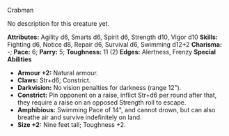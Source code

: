 Crabman

No description for this creature yet.

**Attributes:** Agility d6, Smarts d6, Spirit d6, Strength d10, Vigor
d10
**Skills:** Fighting d6, Notice d8, Repair d6, Survival d6, Swimming
d12+2
**Charisma:** -; **Pace:** 6; **Parry:** 5; **Toughness:** 11 (2)
**Edges:** Alertness, Frenzy
**Special Abilities**
- **Armour +2:** Natural armour.
- **Claws:** Str+d6; Constrict.
- **Darkvision:** No vision penalties for darkness (range 12").
- **Constrict:** Pin opponent on a raise, inflict Str+d6 per round after
that, they require a raise on an opposed Strength roll to escape.
- **Amphibious:** Swimming Pace of 14", and cannot drown, but can also
breathe air and survive indefinitely on land.
- **Size +2:** Nine feet tall; Toughness +2.

